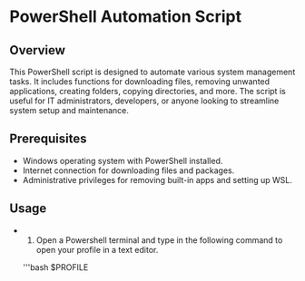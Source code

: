 # PowerShell Automation Script

## Overview
This PowerShell script is designed to automate various system management tasks. It includes functions for downloading files, removing unwanted applications, creating folders, copying directories, and more. The script is useful for IT administrators, developers, or anyone looking to streamline system setup and maintenance.

## Prerequisites
- Windows operating system with PowerShell installed.
- Internet connection for downloading files and packages.
- Administrative privileges for removing built-in apps and setting up WSL.

## Usage

- 1. Open a Powershell terminal and type in the following command to open your profile in a text editor.

   '''bash
  $PROFILE
